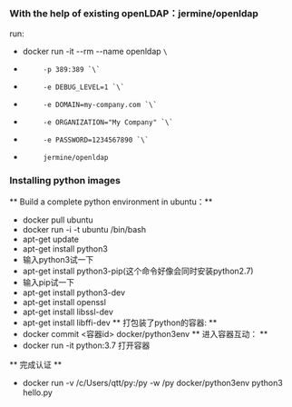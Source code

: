 

### With the help of existing openLDAP：jermine/openldap ###

run:
- docker run -it --rm --name openldap `\` 
-          -p 389:389 `\`
-          -e DEBUG_LEVEL=1 `\` 
-          -e DOMAIN=my-company.com `\`
-          -e ORGANIZATION="My Company" `\`
-          -e PASSWORD=1234567890 `\`
-          jermine/openldap
### Installing python images ###

** Build a complete python environment in ubuntu：**
- docker pull ubuntu
- docker run -i -t ubuntu /bin/bash 
- apt-get update 
- apt-get install python3
- 输入python3试一下
- apt-get install python3-pip(这个命令好像会同时安装python2.7)
- 输入pip试一下
- apt-get install python3-dev
- apt-get install openssl
- apt-get install libssl-dev
- apt-get install libffi-dev
** 打包装了python的容器: ** 
- docker commit  <容器id>  docker/python3env 
** 进入容器互动： ** 
- docker run -it python:3.7 打开容器

** 完成认证 **
- docker run -v /c/Users/qtt/py:/py -w /py docker/python3env python3 hello.py 